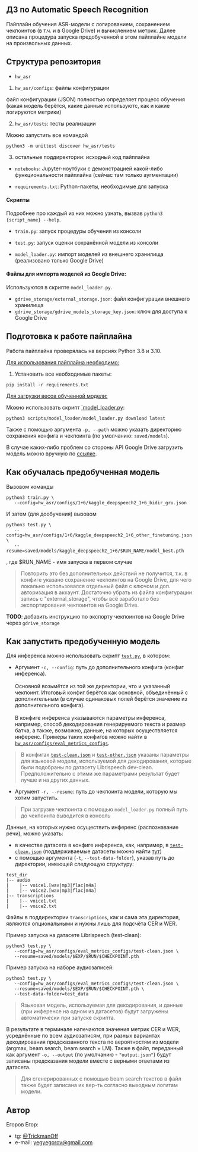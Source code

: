 ## ДЗ по Automatic Speech Recognition

Пайплайн обучения ASR-модели с логированием, сохранением чекпоинтов (в т.ч. и в Google Drive) и вычислением метрик.
Далее описана процедура запуска предобученной в этом пайплайне модели на произвольных данных.

## Структура репозитория
- `hw_asr`
1. `hw_asr/configs`: файлы конфигурации

файл конфигурации (JSON) полностью определяет процесс обучения (какая модель берётся, какие данные используютс, как и какие логируются метрики)

2. `hw_asr/tests`: тесты реализации

Можно запустить все командой
```
python3 -m unittest discover hw_asr/tests
```

3. остальные поддиректории: исходный код пайплайна

- `notebooks`: Jupyter-ноутбуки с демонстрацией какой-либо функциональности пайплайна (сейчас там только аугментации)

- `requirements.txt`: Python-пакеты, необходимые для запуска

#### Скрипты

Подробнее про каждый из них можно узнать, вызвав `python3 {script_name} --help`.

- `train.py`: запуск процедуры обучения из консоли

- `test.py`: запуск оценки сохранённой модели из консоли

- `model_loader.py`: импорт моделей из внешнего хранилища (реализовано только Google Drive)

#### Файлы для импорта моделей из Google Drive:

Используются в скрипте `model_loader.py`.

- `gdrive_storage/external_storage.json`: файл конфигурации внешнего хранилища
- `gdrive_storage/gdrive_models_storage_key.json`: ключ для доступа к Google Drive

## Подготовка к работе пайплайна

Работа пайплайна проверялась на версиях Python 3.8 и 3.10.

<u>Для использования пайплайна необходимо:</u>
1. Установить все необходимые пакеты:
```
pip install -r requirements.txt
```

<u>Для загрузки весов обученной модели:</u>

Можно использовать скрипт [`model_loader.py](./scripts/model_loader):
```
python3 scripts/model_loader/model_loader.py download latest
```

Также с помощью аргумента `-p, --path` можно указать директорию сохранения конфига и чекпоинта (по умолчанию: `saved/models`).

В случае каких-либо проблем со стороны API Google Drive загрузить модель можно вручную по [ссылке](https://drive.google.com/drive/folders/1k7JkQV9ZBwQTKEYfJqt78gI5ko6NtYN-?usp=drive_link).


## Как обучалась предобученная модель

Вызовом команды

```
python3 train.py \
   --config=hw_asr/configs/1+6/kaggle_deepspeech2_1+6_bidir_gru.json
```

И затем (для дообучения) вызовом
```
python3 test.py \
   --config=hw_asr/configs/1+6/kaggle_deepspeech2_1+6_other_finetuning.json \
   --resume=saved/models/kaggle_deepspeech2_1+6/$RUN_NAME/model_best.pth
```
, где $RUN_NAME - имя запуска в первом случае

> Повторить это без дополнительных действий не получится, т.к. в конфиге указано сохранение чекпоинтов на Google Drive, для чего локально использовался отдельный файл с ключом и доп. авторизация в аккаунт.
Достаточно убрать из файла конфигурации запись с "external_storage", чтобы всё заработало без экспортирования чекпоинтов на Google Drive.

**TODO**: добавить инструкцию по экспорту чекпоинтов на Google Drive через `gdrive_storage`


## Как запустить предобученную модель

Для инференса можно использовать скрипт [`test.py`](test.py), в котором:
- Аргумент `-c, --config`: путь до дополнительного конфига (конфиг инференса).\
\
Основной возьмётся из той же директории, что и указанный чекпоинт.
Итоговый конфиг берётся как основной, объединённый с дополнительным (в случае одинаковых полей берётся значение из дополнительного конфига).\
\
В конфиге инференса указываются параметры инференса, например, способ декодирования генерируемого текста и размер батча, а также, возможно, данные, на которых осуществляется инференс.
Примеры таких конфигов можно найти в [`hw_asr/configs/eval_metrics_configs`](hw_asr/configs/eval_metrics_configs).

> В конфигах [`test-clean.json`](hw_asr/configs/eval_metrics_configs/test-clean.json) и [`test-other.json`](hw_asr/configs/eval_metrics_configs/test-other.json) указаны параметры для языковой модели, используемой для декодирования, которые были подобраны по датасету Librispeech dev-clean.
Предположительно с этими же параметрами результат будет лучше и на других данных.

- Аргумент `-r, --resume`: путь до чекпоинта модели, которую мы хотим запустить.
> При загрузке чекпоинта с помощью `model_loader.py` полный путь до чекпоинта выводится в консоль

Данные, на которых нужно осуществить инференс (распознавание речи), можно указать:
- в качестве датасета в конфиге инференса, как, например, в [`test-clean.json`](hw_asr/configs/eval_metrics_configs/test-clean.json) (поддерживаемые датасеты можно найти [тут](hw_asr/datasets))
- с помощью аргумента (`-t`, `--test-data-folder`), указав путь до директории, имеющей следующую структуру:
```
test_dir
|-- audio
|    |-- voice1.[wav|mp3|flac|m4a]
|    |-- voice2.[wav|mp3|flac|m4a]
|-- transcriptions
|    |-- voice1.txt
|    |-- voice2.txt
```

Файлы в поддиректории `transcriptions`, как и сама эта директория, являются опциональными и нужны лишь для подсчёта CER и WER.

Пример запуска на датасете Librispeech (test-clean):
```
python3 test.py \
   --config=hw_asr/configs/eval_metrics_configs/test-clean.json \
   --resume=saved/models/$EXP/$RUN/$CHECKPOINT.pth
```

Пример запуска на наборе аудиозаписей:
```
python3 test.py \
   --config=hw_asr/configs/eval_metrics_configs/test-clean.json \
   --resume=saved/models/$EXP/$RUN/$CHECKPOINT.pth \
   --test-data-folder=test_data
```

> Языковая модель, используемая для декодирования, и данные (при инференсе на одном из датасетов) будут загружены автоматически при запуске скрипта.

В результате в терминале напечаются значения метрик CER и WER, усреднённые по всем аудиозаписям, при разных вариантах декодирования предсказанного текста по вероятностям из модели (argmax, beam search, beam search + LM).
Также в файл, переданный как аргумент `-o, --output` (по умолчанию - `"output.json"`) будут записаны предсказания модели вместе с верными ответами из датасета.

> Для сгенерированных с помощью beam search текстов в файл также будет записана их вер-ть согласно выходным логитам модели.

## Автор

Егоров Егор:
- tg: [@TrickmanOff](https://t.me/TrickmanOff)
- e-mail: yegyegorov@gmail.com